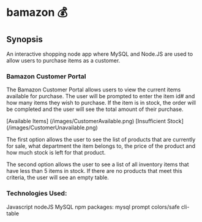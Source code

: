 # bamazon :moneybag: 

## Synopsis

An interactive shopping node app where MySQL and Node.JS are used to allow users to purchase items as a customer.


### **Bamazon Customer Portal**
The Bamazon Customer Portal allows users to view the current items available for purchase. The user will be prompted to enter the item id# and how many items they wish to purchase. If the item is in stock, the order will be completed and the user will see the total amount of their purchase.

[Available Items] (/images/CustomerAvailable.png)
[Insufficient Stock] (/images/CustomerUnavailable.png)

The first option allows the user to see the list of products that are currently for sale, what department the item belongs to, the price of the product and how much stock is left for that product.

The second option allows the user to see a list of all inventory items that have less than 5 items in stock. If there are no products that meet this criteria, the user will see an empty table.

### **Technologies Used:**
Javascript
nodeJS
MySQL
npm packages:
mysql
prompt
colors/safe
cli-table
